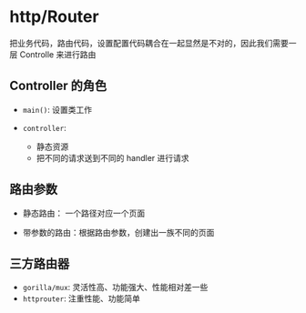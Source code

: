 # http/Router

把业务代码，路由代码，设置配置代码耦合在一起显然是不对的，因此我们需要一层 Controlle 来进行路由

## Controller 的角色

- `main()`: 设置类工作

- `controller`:
  - 静态资源
  - 把不同的请求送到不同的 handler 进行请求

## 路由参数

- 静态路由： 一个路径对应一个页面

- 带参数的路由：根据路由参数，创建出一族不同的页面

## 三方路由器

- `gorilla/mux`: 灵活性高、功能强大、性能相对差一些
- `httprouter`: 注重性能、功能简单
